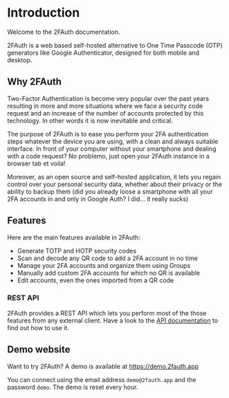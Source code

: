 # Introduction

Welcome to the 2FAuth documentation.

2FAuth is a web based self-hosted alternative to One Time Passcode (OTP) generators like Google Authenticator, designed for both mobile and desktop.

## Why 2FAuth

Two-Factor Authentication is become very popular over the past years resulting in more and more situations where we face a security code request and an increase of the number of accounts protected by this technology. In other words it is now inevitable and critical.

The purpose of 2FAuth is to ease you perform your 2FA authentication steps whatever the device you are using, with a clean and always suitable interface. In front of your computer without your smartphone and dealing with a code request? No problemo, just open your 2FAuth instance in a browser tab et voila!

Moreover, as an open source and self-hosted application, it lets you regain control over your personal security data, whether about their privacy or the ability to backup them (did you already loose a smartphone with all your 2FA accounts in and only in Google Auth? I did... it really sucks)

## Features

Here are the main features available in 2FAuth:

- Generate TOTP and HOTP security codes
- Scan and decode any QR code to add a 2FA account in no time
- Manage your 2FA accounts and organize them using Groups
- Manually add custom 2FA accounts for which no QR is available
- Edit accounts, even the ones imported from a QR code

### REST API

2FAuth provides a REST API which lets you perform most of the those features from any external client. Have a look to the [API documentation](/api/) to find out how to use it.

## Demo website

Want to try 2FAuth? A demo is available at <https://demo.2fauth.app>

You can connect using the email address `demo@2fauth.app` and the password `demo`. The demo is reset every hour.
